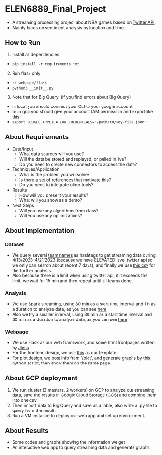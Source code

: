 # ELEN6889_Final_Project
- A streaming processing project about NBA games based on [Twitter API](https://developer.twitter.com/en).
- Mainly focus on sentiment analysis by location and time.

## How to Run

1. Install all dependencies
  - ```pip install -r requirements.txt```
2. Run flask only
  - ```cd webpage/flask```
  - ```python3 __init__.py```
3. Note that for Big Query: (if you find errors about Big Query)
  - in local you should connect your CLI to your google account 
  - or in gcp you should give your account IAM permission and export like this:
  - ```export GOOGLE_APPLICATION_CREDENTIALS="/path/to/key-file.json"```

  
## About Requirements

- Data/Input
  - What data sources will you use?
  - Will the data be stored and replayed, or pulled in live?
  - Do you need to create new connectors to access the data?
- Techniques/Application
  - What is the problem you will solve?
  - Is there a set of references that motivate this?
  - Do you need to integrate other tools?
- Results
  - How will you present your results?
  - What will you show as a demo?
- Next Steps
  - Will you use any algorithms from class? 
  - Will you use any optimizations? 

## About Implementation

### Dataset

- We query several [team names](https://github.com/Iris1e27/ELEN6889_Final_Project/blob/master/dataset/teams.txt) as hashtags to get streaming data during 4/13/2023-4/21/2023 (because we have ELEVATED level twitter api so we only can search about recent 7 days), and finally we use [this csv](https://github.com/Iris1e27/ELEN6889_Final_Project/blob/master/dataset/mergedAllWithHeader.csv) for the further analysis.
- Also because there is a limit when using twitter api, if it exceeds the limit, we wait for 15 min and then repeat until all teams done.

### Analysis

- We use Spark streaming, using 30 min as a start time interval and 1 h as a duration to analyze data, as you can see [here](https://github.com/Iris1e27/ELEN6889_Final_Project/blob/master/analysis/6889_streaming_analysis.ipynb)
- Also we try a smaller interval, using 30 min as a start time interval and 30 min as a duration to analyze data, as you can see [here](https://github.com/Iris1e27/ELEN6889_Final_Project/blob/master/analysis/streaming_method_NBA.py)

### Webpage

- We use Flask as our web framework, and some html frontpages written by [Jinjia](https://jinja.palletsprojects.com/en/3.1.x/).
- For the frontend design, we use [this](https://bootstrapmade.com/demo/Reveal/) as our template.
- For plot design, we post info from '/plot', and generate graphs by [this](https://github.com/Iris1e27/ELEN6889_Final_Project/blob/master/webpage/flask/plotBigQuery.py) python script, then show them on the same page.

## About GCP deployment

1. We run cluster (3 masters, 2 workers) on GCP to analyze our streaming data, save the results in Google Cloud Storage (GCS) and combine them into one csv.
2. Then import data to Big Query and save as a table, also write a .py file to query from the result.
3. Run a VM instance to deploy our web app and set up environment. 

## About Results

- Some codes and graphs showing the information we get
- An interactive web app to query streaming data and generate graphs
